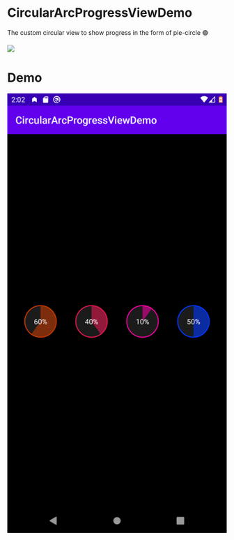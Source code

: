 # CircularArcProgressViewDemo
 The custom circular view to show progress in the form of pie-circle 🟢
 
 [![](https://jitpack.io/v/Vipul12Thawre/CircularArcProgressView.svg)](https://jitpack.io/#Vipul12Thawre/CircularArcProgressView)
 
 # Demo
 ![Demo](https://github.com/Vipul12Thawre/CircularArcProgressViewDemo/blob/master/app/showcase/Screenshot_1595579562.png)
